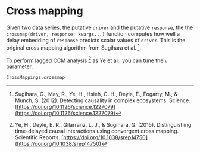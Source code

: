 # Cross mapping

Given two data series,
the putative `driver` and the putative `response`, the the `crossmap(driver, response; kwargs...)` function computes how well a delay
embedding of `response` predicts scalar values of `driver`. This is the original cross mapping algorithm from Sugihara et al. [^1].

To perform lagged CCM analysis [^2] as Ye et al., you can tune the `ν` parameter.

```@docs
CrossMappings.crossmap
```

[^1]:
    Sugihara, G., May, R., Ye, H., Hsieh, C. H., Deyle, E., Fogarty, M., & Munch, S. (2012). Detecting causality in complex ecosystems. Science. [https://doi.org/10.1126/science.1227079](https://doi.org/10.1126/science.1227079)
[^2]:
    Ye, H., Deyle, E. R., Gilarranz, L. J., & Sugihara, G. (2015). Distinguishing time-delayed causal interactions using convergent cross mapping. Scientific Reports. [https://doi.org/10.1038/srep14750](https://doi.org/10.1038/srep14750)
